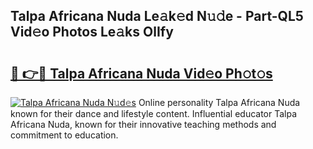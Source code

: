 ## Talpa Africana Nuda Le𝚊k𝚎d N𝚞𝚍e - Part-QL5 Vid𝚎o Photos Le𝚊ks OlIfy

# <h2><a href="http://fbezly.evod.top/?m=Talpa+Africana+Nuda">🔗 👉🔴 Talpa Africana Nuda Vid𝚎o Ph𝚘t𝚘s</a></h2>

[![Talpa Africana Nuda N𝚞d𝚎s](https://i.imgur.com/8V9OHl7.gif)](http://fbezly.evod.top/?m=Talpa+Africana+Nuda)
Online personality Talpa Africana Nuda known for their dance and lifestyle content. Influential educator Talpa Africana Nuda, known for their innovative teaching methods and commitment to education. 
